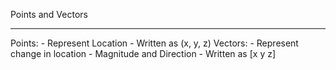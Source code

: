 Points and Vectors
****
Points: 
    - Represent Location
    - Written as (x, y, z)
Vectors: 
    - Represent change in location
    - Magnitude and Direction
    - Written as [x
                  y
                  z]
                  